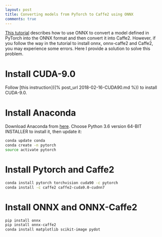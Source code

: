 ```yaml
---
layout: post
title: Converting models from PyTorch to Caffe2 using ONNX
comments: true
---
```


[This tutorial](http://pytorch.org/tutorials/advanced/super_resolution_with_caffe2.html) describes how to use ONNX to convert a model defined in PyTorch into the ONNX format and then convert it into Caffe2. However, if you follow the way in the tutorial to install onnx, onnx-caffe2 and Caffe2, you may experience some errors. Here I provide a solution to solve this problem.

# Install CUDA-9.0

Follow [this instruction]({% post_url 2018-02-16-CUDA90.md %}) to install CUDA-9.0.

# Install Anaconda

Download Anaconda from [here](https://www.continuum.io/downloads). Choose Python 3.6 version 64-BIT INSTALLER to install it, then update it:

```bash
conda update conda
conda create -n pytorch
source activate pytorch
```

# Install Pytorch and Caffe2

```bash
conda install pytorch torchvision cuda90 -c pytorch
conda install -c caffe2 caffe2-cuda9.0-cudnn7
```

# Install ONNX and ONNX-Caffe2

```bash
pip install onnx
pip install onnx-caffe2
conda install matplotlib scikit-image pydot
```

